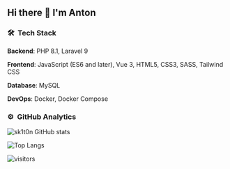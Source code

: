 ## Hi there 👋 I'm Anton

### 🛠 &nbsp;Tech Stack

**Backend**: PHP 8.1, Laravel 9

**Frontend**: JavaScript (ES6 and later), Vue 3, HTML5, CSS3, SASS, Tailwind CSS

**Database**: MySQL

**DevOps**: Docker, Docker Compose

### ⚙️ &nbsp;GitHub Analytics
![sk1t0n GitHub stats](https://github-readme-stats.vercel.app/api?username=sk1t0n&show_icons=true&hide_border=false&title_color=ff652f&icon_color=FFE400&bg_color=09131B&text_color=ffffff&border_color=ffffff)

![Top Langs](https://github-readme-stats.vercel.app/api/top-langs?username=sk1t0n&show_icons=true&hide_border=false&title_color=ff652f&icon_color=FFE400&bg_color=09131B&text_color=ffffff&border_color=ffffff&exclude_repo=vkr,karman,labs_dev_app_db&hide=ruby&langs_count=5)

![visitors](https://visitor-badge.laobi.icu/badge?page_id=sk1t0n)
